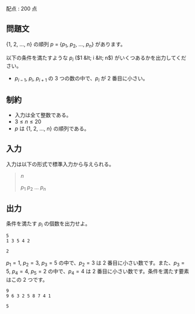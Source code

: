 配点 : $200$ 点

## 問題文

{$1,\ 2,\ ...,\ n$} の順列 $p$ = {$p_1,\ p_2,\ ...,\ p_n$} があります。

以下の条件を満たすような $p_i$ ($1 &lt; i &lt; n$) がいくつあるかを出力してください。

- $p_{i - 1},\ p_i,\ p_{i + 1}$ の $3$ つの数の中で、$p_i$ が $2$ 番目に小さい。

## 制約

- 入力は全て整数である。
- $3 \leq n \leq 20$
- $p$ は {$1,\ 2,\ ...,\ n$} の順列である。

## 入力

入力は以下の形式で標準入力から与えられる。

> $n$
> 
> $p_1$ $p_2$ $...$ $p_n$

## 出力

条件を満たす $p_i$ の個数を出力せよ。

```input1
5
1 3 5 4 2
```

```output1
2
```

$p_1 = 1,\ p_2 = 3,\ p_3 = 5$ の中で、$p_2 = 3$ は $2$ 番目に小さい数です。また、$p_3 = 5,\ p_4 = 4,\ p_5 = 2$ の中で、$p_4 = 4$ は $2$ 番目に小さい数です。条件を満たす要素はこの $2$ つです。

```input2
9
9 6 3 2 5 8 7 4 1
```

```output2
5
```
